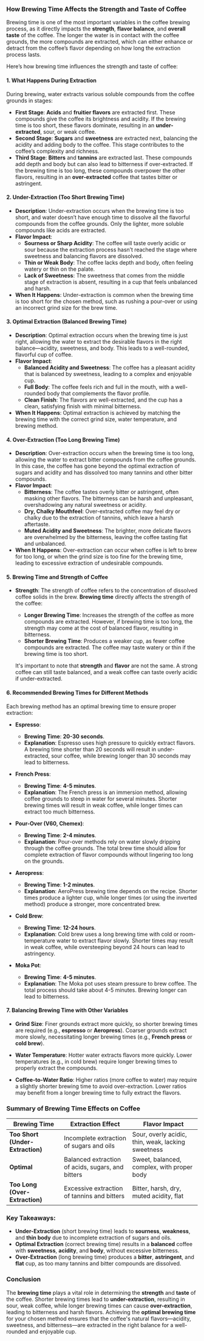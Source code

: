 ### How Brewing Time Affects the Strength and Taste of Coffee

Brewing time is one of the most important variables in the coffee brewing process, as it directly impacts the **strength**, **flavor balance**, and **overall taste** of the coffee. The longer the water is in contact with the coffee grounds, the more compounds are extracted, which can either enhance or detract from the coffee’s flavor depending on how long the extraction process lasts.

Here’s how brewing time influences the strength and taste of coffee:

#### 1. **What Happens During Extraction**

During brewing, water extracts various soluble compounds from the coffee grounds in stages:
- **First Stage**: **Acids** and **fruitier flavors** are extracted first. These compounds give the coffee its brightness and acidity. If the brewing time is too short, these flavors dominate, resulting in an **under-extracted**, sour, or weak coffee.
- **Second Stage**: **Sugars** and **sweetness** are extracted next, balancing the acidity and adding body to the coffee. This stage contributes to the coffee’s complexity and richness.
- **Third Stage**: **Bitters** and **tannins** are extracted last. These compounds add depth and body but can also lead to bitterness if over-extracted. If the brewing time is too long, these compounds overpower the other flavors, resulting in an **over-extracted** coffee that tastes bitter or astringent.

#### 2. **Under-Extraction (Too Short Brewing Time)**

- **Description**: Under-extraction occurs when the brewing time is too short, and water doesn’t have enough time to dissolve all the flavorful compounds from the coffee grounds. Only the lighter, more soluble compounds like acids are extracted.
- **Flavor Impact**:
  - **Sourness or Sharp Acidity**: The coffee will taste overly acidic or sour because the extraction process hasn’t reached the stage where sweetness and balancing flavors are dissolved.
  - **Thin or Weak Body**: The coffee lacks depth and body, often feeling watery or thin on the palate.
  - **Lack of Sweetness**: The sweetness that comes from the middle stage of extraction is absent, resulting in a cup that feels unbalanced and harsh.
- **When It Happens**: Under-extraction is common when the brewing time is too short for the chosen method, such as rushing a pour-over or using an incorrect grind size for the brew time.

#### 3. **Optimal Extraction (Balanced Brewing Time)**

- **Description**: Optimal extraction occurs when the brewing time is just right, allowing the water to extract the desirable flavors in the right balance—acidity, sweetness, and body. This leads to a well-rounded, flavorful cup of coffee.
- **Flavor Impact**:
  - **Balanced Acidity and Sweetness**: The coffee has a pleasant acidity that is balanced by sweetness, leading to a complex and enjoyable cup.
  - **Full Body**: The coffee feels rich and full in the mouth, with a well-rounded body that complements the flavor profile.
  - **Clean Finish**: The flavors are well-extracted, and the cup has a clean, satisfying finish with minimal bitterness.
- **When It Happens**: Optimal extraction is achieved by matching the brewing time with the correct grind size, water temperature, and brewing method.

#### 4. **Over-Extraction (Too Long Brewing Time)**

- **Description**: Over-extraction occurs when the brewing time is too long, allowing the water to extract bitter compounds from the coffee grounds. In this case, the coffee has gone beyond the optimal extraction of sugars and acidity and has dissolved too many tannins and other bitter compounds.
- **Flavor Impact**:
  - **Bitterness**: The coffee tastes overly bitter or astringent, often masking other flavors. The bitterness can be harsh and unpleasant, overshadowing any natural sweetness or acidity.
  - **Dry, Chalky Mouthfeel**: Over-extracted coffee may feel dry or chalky due to the extraction of tannins, which leave a harsh aftertaste.
  - **Muted Acidity and Sweetness**: The brighter, more delicate flavors are overwhelmed by the bitterness, leaving the coffee tasting flat and unbalanced.
- **When It Happens**: Over-extraction can occur when coffee is left to brew for too long, or when the grind size is too fine for the brewing time, leading to excessive extraction of undesirable compounds.

#### 5. **Brewing Time and Strength of Coffee**

- **Strength**: The strength of coffee refers to the concentration of dissolved coffee solids in the brew. **Brewing time** directly affects the strength of the coffee:
  - **Longer Brewing Time**: Increases the strength of the coffee as more compounds are extracted. However, if brewing time is too long, the strength may come at the cost of balanced flavor, resulting in bitterness.
  - **Shorter Brewing Time**: Produces a weaker cup, as fewer coffee compounds are extracted. The coffee may taste watery or thin if the brewing time is too short.
  
  It's important to note that **strength** and **flavor** are not the same. A strong coffee can still taste balanced, and a weak coffee can taste overly acidic if under-extracted.

#### 6. **Recommended Brewing Times for Different Methods**

Each brewing method has an optimal brewing time to ensure proper extraction:

- **Espresso**: 
  - **Brewing Time**: **20-30 seconds**.
  - **Explanation**: Espresso uses high pressure to quickly extract flavors. A brewing time shorter than 20 seconds will result in under-extracted, sour coffee, while brewing longer than 30 seconds may lead to bitterness.
  
- **French Press**: 
  - **Brewing Time**: **4-5 minutes**.
  - **Explanation**: The French press is an immersion method, allowing coffee grounds to steep in water for several minutes. Shorter brewing times will result in weak coffee, while longer times can extract too much bitterness.

- **Pour-Over (V60, Chemex)**:
  - **Brewing Time**: **2-4 minutes**.
  - **Explanation**: Pour-over methods rely on water slowly dripping through the coffee grounds. The total brew time should allow for complete extraction of flavor compounds without lingering too long on the grounds.

- **Aeropress**:
  - **Brewing Time**: **1-2 minutes**.
  - **Explanation**: AeroPress brewing time depends on the recipe. Shorter times produce a lighter cup, while longer times (or using the inverted method) produce a stronger, more concentrated brew.

- **Cold Brew**:
  - **Brewing Time**: **12-24 hours**.
  - **Explanation**: Cold brew uses a long brewing time with cold or room-temperature water to extract flavor slowly. Shorter times may result in weak coffee, while oversteeping beyond 24 hours can lead to astringency.

- **Moka Pot**:
  - **Brewing Time**: **4-5 minutes**.
  - **Explanation**: The Moka pot uses steam pressure to brew coffee. The total process should take about 4-5 minutes. Brewing longer can lead to bitterness.

#### 7. **Balancing Brewing Time with Other Variables**

- **Grind Size**: Finer grounds extract more quickly, so shorter brewing times are required (e.g., **espresso** or **Aeropress**). Coarser grounds extract more slowly, necessitating longer brewing times (e.g., **French press** or **cold brew**).
  
- **Water Temperature**: Hotter water extracts flavors more quickly. Lower temperatures (e.g., in cold brew) require longer brewing times to properly extract the compounds.
  
- **Coffee-to-Water Ratio**: Higher ratios (more coffee to water) may require a slightly shorter brewing time to avoid over-extraction. Lower ratios may benefit from a longer brewing time to fully extract the flavors.

### Summary of Brewing Time Effects on Coffee

| **Brewing Time**       | **Extraction Effect**                               | **Flavor Impact**                                  |
|------------------------|----------------------------------------------------|---------------------------------------------------|
| **Too Short (Under-Extraction)** | Incomplete extraction of sugars and oils        | Sour, overly acidic, thin, weak, lacking sweetness |
| **Optimal**            | Balanced extraction of acids, sugars, and bitters   | Sweet, balanced, complex, with proper body         |
| **Too Long (Over-Extraction)**   | Excessive extraction of tannins and bitters      | Bitter, harsh, dry, muted acidity, flat            |

### Key Takeaways:

- **Under-Extraction** (short brewing time) leads to **sourness**, **weakness**, and **thin body** due to incomplete extraction of sugars and oils.
- **Optimal Extraction** (correct brewing time) results in a **balanced** coffee with **sweetness**, **acidity**, and **body**, without excessive bitterness.
- **Over-Extraction** (long brewing time) produces a **bitter**, **astringent**, and **flat** cup, as too many tannins and bitter compounds are dissolved.

### Conclusion

The **brewing time** plays a vital role in determining the **strength** and **taste** of the coffee. Shorter brewing times lead to **under-extraction**, resulting in sour, weak coffee, while longer brewing times can cause **over-extraction**, leading to bitterness and harsh flavors. Achieving the **optimal brewing time** for your chosen method ensures that the coffee's natural flavors—acidity, sweetness, and bitterness—are extracted in the right balance for a well-rounded and enjoyable cup.